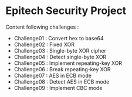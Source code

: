 # Epitech Security Project

Content following challenges :

- Challenge01 :  Convert hex to base64
- Challenge02 : Fixed XOR
- Challenge03 : Single-byte XOR cipher
- Challenge04 : Detect single-byte XOR
- Challenge05 : Implement repeating-key XOR
- Challenge06 : Break repeating-key XOR
- Challenge07 : AES in ECB mode
- Challenge08 : Detect AES in ECB mode
- Challenge09 : Implement CBC mode
